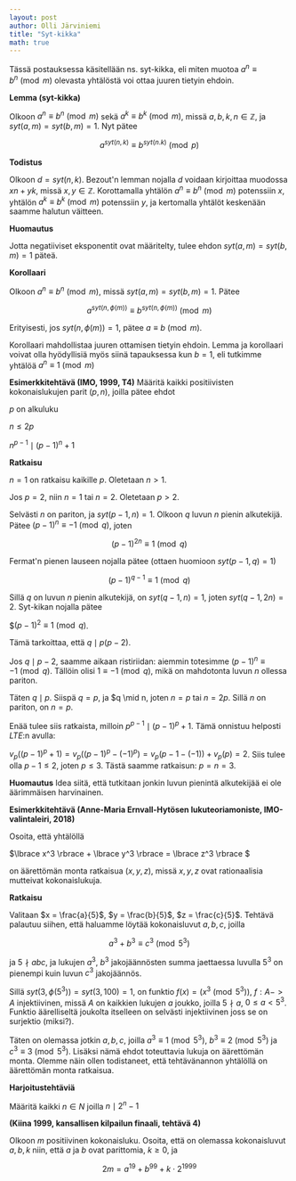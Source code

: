 ```yaml
---
layout: post
author: Olli Järviniemi
title: "Syt-kikka"
math: true
---
```


Tässä postauksessa käsitellään ns. syt-kikka, eli miten muotoa $a^n \equiv b^n \pmod{m}$ olevasta yhtälöstä voi ottaa juuren tietyin ehdoin.


**Lemma (syt-kikka)**

Olkoon $a^n \equiv b^n \pmod{m}$ sekä $a^k \equiv b^k \pmod{m}$, missä $a, b, k, n \in \mathbb{Z}$, ja $syt(a, m) = syt(b, m) = 1$. Nyt pätee

$$a^{syt(n, k)} \equiv b^{syt(n. k)} \pmod{p}$$

**Todistus**

Olkoon $d = syt(n, k)$. Bezout'n lemman nojalla $d$ voidaan kirjoittaa muodossa $xn + yk$, missä $x, y \in \mathbb{Z}$. Korottamalla yhtälön $a^n \equiv b^n \pmod{m}$ potenssiin $x$, yhtälön $a^k \equiv b^k \pmod{m}$ potenssiin $y$, ja kertomalla yhtälöt keskenään saamme halutun väitteen.

**Huomautus**

Jotta negatiiviset eksponentit ovat määritelty, tulee ehdon $syt(a, m) = syt(b, m) = 1$ päteä.

**Korollaari**

Olkoon $a^n \equiv b^n \pmod{m}$, missä $syt(a, m) = syt(b, m) = 1$. Pätee

$$a^{syt(n, \phi(m))} \equiv b^{syt(n, \phi(m))} \pmod{m}$$

Erityisesti, jos $syt(n, \phi(m)) = 1$, pätee $a \equiv b \pmod{m}$.

Korollaari mahdollistaa juuren ottamisen tietyin ehdoin. Lemma ja korollaari voivat olla hyödyllisiä myös siinä tapauksessa kun $b = 1$, eli tutkimme yhtälöä $a^n \equiv 1 \pmod{m}$

**Esimerkkitehtävä (IMO, 1999, T4)**
Määritä kaikki positiivisten kokonaislukujen parit $(p, n)$, joilla pätee ehdot

$p$ on alkuluku

$n \le 2p$

$n^{p-1} \mid (p-1)^n + 1$

**Ratkaisu**

$n = 1$ on ratkaisu kaikille $p$. Oletetaan $n > 1$.

Jos $p = 2$, niin $n = 1$ tai $n = 2$. Oletetaan $p > 2$.

Selvästi $n$ on pariton, ja $syt(p-1, n) = 1$. Olkoon $q$ luvun $n$ pienin alkutekijä.  Pätee
$(p-1)^n \equiv -1 \pmod{q}$, joten

$$(p-1)^{2n} \equiv 1 \pmod{q}$$

Fermat'n pienen lauseen nojalla pätee (ottaen huomioon $syt(p-1, q) = 1$)

$$(p-1)^{q-1} \equiv 1 \pmod{q}$$

Sillä $q$ on luvun $n$ pienin alkutekijä, on $syt(q-1, n) = 1$, joten $syt(q-1, 2n) = 2$. Syt-kikan nojalla pätee

$$(p-1)^2 \equiv 1 \pmod{q}$.

Tämä tarkoittaa, että $q \mid p(p-2)$.

Jos $q \mid p-2$, saamme aikaan ristiriidan: aiemmin totesimme $(p-1)^n \equiv -1 \pmod{q}$. Tällöin olisi $1 \equiv -1 \pmod{q}$, mikä on mahdotonta luvun $n$ ollessa pariton.

Täten $q \mid p$. Siispä $q = p$, ja $q \mid n, joten $n = p$ tai $n = 2p$. Sillä $n$ on pariton, on $n = p$.

Enää tulee siis ratkaista, milloin $p^{p-1} \mid (p-1)^p + 1$. Tämä onnistuu helposti $LTE$:n avulla:

$v_p((p-1)^p + 1) = v_p((p-1)^p - (-1)^p) = v_p(p-1 - (-1))  + v_p(p) = 2$. Siis tulee olla $p - 1 \le 2$, joten $p \le 3$. Tästä saamme ratkaisun: $p = n = 3$.

**Huomautus** Idea siitä, että tutkitaan jonkin luvun pienintä alkutekijää ei ole äärimmäisen harvinainen.


**Esimerkkitehtävä (Anne-Maria Ernvall-Hytösen lukuteoriamoniste, IMO-valintaleiri, 2018)**

Osoita, että yhtälöllä

$\lbrace x^3 \rbrace + \lbrace y^3 \rbrace = \lbrace z^3 \rbrace $

on äärettömän monta ratkaisua $(x, y, z)$, missä $x, y, z$ ovat rationaalisia mutteivat kokonaislukuja.

**Ratkaisu**

Valitaan $x = \frac{a}{5}$, $y = \frac{b}{5}$, $z = \frac{c}{5}$. Tehtävä palautuu siihen, että haluamme löytää kokonaisluvut $a, b, c$, joilla

$$a^3 + b^3 \equiv c^3 \pmod{5^3}$$

ja $5 \nmid abc$, ja lukujen $a^3$, $b^3$ jakojäännösten summa jaettaessa luvulla $5^3$ on pienempi kuin luvun $c^3$ jakojäännös.

Sillä $syt(3, \phi(5^3)) = syt(3, 100) = 1$, on funktio $f(x) = (x^3 \pmod{5^3})$, $f : A -> A$ injektiivinen, missä $A$ on kaikkien lukujen $a$ joukko, joilla $5 \nmid a$, $0 \le a < 5^3$. Funktio äärelliseltä joukolta itselleen on selvästi injektiivinen joss se on surjektio (miksi?).

Täten on olemassa jotkin $a, b, c$, joilla $a^3 \equiv 1 \pmod{5^3}$, $b^3 \equiv 2 \pmod{5^3}$ ja $c^3 \equiv 3 \pmod{5^3}$. Lisäksi nämä ehdot toteuttavia lukuja on äärettömän monta. Olemme näin ollen todistaneet, että tehtävänannon yhtälöllä on äärettömän monta ratkaisua.


**Harjoitustehtäviä**

Määritä kaikki $n \in N$ joilla $n \mid 2^n - 1$

**(Kiina 1999, kansallisen kilpailun finaali, tehtävä 4)**

Olkoon $m$ positiivinen kokonaisluku. Osoita, että on olemassa kokonaisluvut $a, b, k$ niin, että $a$ ja $b$ ovat parittomia, $k \ge 0$, ja

$$2m = a^{19} + b^{99} + k \cdot 2^{1999}$$
